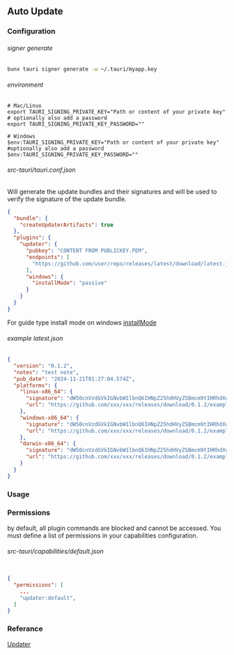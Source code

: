 ## Auto Update

### Configuration

###### signer generate
```bash
bunx tauri signer generate -w ~/.tauri/myapp.key
```

###### environment
```dotenv
# Mac/Linux
export TAURI_SIGNING_PRIVATE_KEY="Path or content of your private key"
# optionally also add a password
export TAURI_SIGNING_PRIVATE_KEY_PASSWORD=""

# Windows
$env:TAURI_SIGNING_PRIVATE_KEY="Path or content of your private key"
#optionally also add a password
$env:TAURI_SIGNING_PRIVATE_KEY_PASSWORD=""
```

###### src-tauri/tauri.conf.json
Will generate the update bundles and their signatures and will be used to verify the signature of the update bundle.
```json
{
  "bundle": {
    "createUpdaterArtifacts": true
  },
  "plugins": {
    "updater": {
      "pubkey": "CONTENT FROM PUBLICKEY.PEM",
      "endpoints": [
        "https://github.com/user/repo/releases/latest/download/latest.json"
      ],
      "windows": {
        "installMode": "passive"
      }
    }
  }
}
```
For guide type install mode on windows [installMode](https://tauri.app/plugin/updater/#installmode-on-windows)

###### example latest.json
```json
{
  "version": "0.1.2",
  "notes": "test note",
  "pub_date": "2024-11-21T01:27:04.574Z",
  "platforms": {
    "linux-x86_64": {
      "signature": "dW50cnVzdGVkIGNvbW1lbnQ6IHNpZ25hdHVyZSBmcm9tIHRhdXcHIxxxxxxxxxxxxxxxxxxxxxxxxxxxxxxxx",
      "url": "https://github.com/xxx/xxx/releases/download/0.1.2/example_0.1.2_amd64.AppImage"
    },
    "windows-x86_64": {
      "signature": "dW50cnVzdGVkIGNvbW1lbnQ6IHNpZ25hdHVyZSBmcm9tIHRhdXcHIxxxxxxxxxxxxxxxxxxxxxxxxxxxxxxxx",
      "url": "https://github.com/xxx/xxx/releases/download/0.1.2/example_0.1.2_amd64.exe"
    },
    "darwin-x86_64": {
      "signature": "dW50cnVzdGVkIGNvbW1lbnQ6IHNpZ25hdHVyZSBmcm9tIHRhdXcHIxxxxxxxxxxxxxxxxxxxxxxxxxxxxxxxx",
      "url": "https://github.com/xxx/xxx/releases/download/0.1.2/example_0.1.2_arm64.app.tar.gz"
    }
  }
}
```

### Usage



### Permissions
by default, all plugin commands are blocked and cannot be accessed. You must define a list of permissions in your capabilities configuration.

###### src-tauri/capabilities/default.json
``` json

{
  "permissions": [
    ...
    "updater:default",
  ]
}
```

### Referance
[Updater](https://tauri.app/plugin/updater/)


